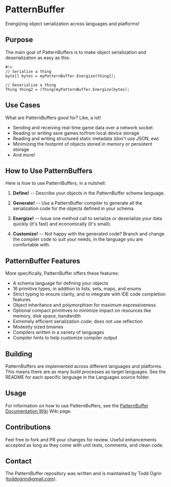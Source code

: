 # PatternBuffer #

Energizing object serialization across languages and platforms!

## Purpose ##

The main goal of PatternBuffers is to make object serialization and deserialization as easy as this:

```
#!c
// Serialize a thing
byte[] bytes = myPatternBuffer.Energize(thing1);

// Deserialize a thing
Thing thing2 = (Thing)myPatternBuffer.Energize(bytes);

```

## Use Cases ##

What are PatternBuffers good for? Like, a lot!

* Sending and receiving real-time game data over a network socket
* Reading or writing save games to/from local device storage
* Reading and writing structured static metadata (don't use JSON, ew)
* Minimizing the footprint of objects stored in memory or persistent storage
* And more!

## How to Use PatternBuffers ##

Here is how to use PatternBuffers, in a nutshell:

1. **Define!** -- Describe your objects in the PatternBuffer schema language.

2. **Generate!** -- Use a PatternBuffer compiler to generate all the serialization code for the objects defined in your schema.

3. **Energize!** -- Issue one method call to serialize or deserialize your data quickly (it's fast) and economically (it's small).

4. **Customize!** -- Not happy with the generated code? Branch and change the compiler code to suit your needs, in the language you are comfortable with.

## PatternBuffer Features ##

More specifically, PatternBuffer offers these features:

* A schema language for defining your objects
* 16 primitive types, in addition to lists, sets, maps, and enums
* Strict typing to ensure clarity, and to integrate with IDE code completion features
* Object inheritance and polymorphism for maximum expressiveness
* Optional compact primitives to minimize impact on resources like memory, disk space, bandwidth
* Extremely efficient serialization code; does not use reflection
* Modestly sized binaries
* Compilers written in a variety of languages
* Compiler hints to help customize compiler output

## Building ##

PatternBuffers are implemented across different languages and platforms. This means there are as many build processes as target languages. See the README for each specific language in the Languages source folder.

## Usage ##

For information on how to use PatternBuffers, see the [PatternBuffer Documentation Wiki](https://github.com/toddogrin/PatternBuffer/wiki) Wiki page.

## Contributions ##

Feel free to fork and PR your changes for review. Useful enhancements accepted as long as they come with unit tests, comments, and clean code.

## Contact ##

The PatternBuffer repository was written and is maintained by Todd Ogrin (<toddogrin@gmail.com>).

